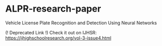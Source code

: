 # ALPR-research-paper
Vehicle License Plate Recognition and Detection Using Neural Networks

(! Deprecated Link !) Check it out on IJHSR: https://ijhighschoolresearch.org/vol-3-issue4.html 
